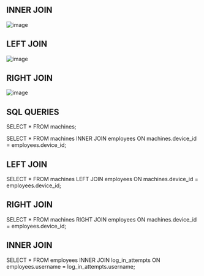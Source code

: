 ## INNER JOIN 
![image](https://github.com/Shadowsweep/Google_cybersecuritylabs/assets/122604770/7a24c518-77b9-4014-97c0-a5c59faaca62)
## LEFT JOIN
![image](https://github.com/Shadowsweep/Google_cybersecuritylabs/assets/122604770/8b242a96-4c1b-4e1d-afd5-ba66e88046cf)

## RIGHT JOIN
![image](https://github.com/Shadowsweep/Google_cybersecuritylabs/assets/122604770/1a3a2087-1cee-42b2-bdbf-5a2393c1041c)
## SQL QUERIES
SELECT * 
FROM machines;

SELECT * 
FROM machines 
INNER JOIN employees ON machines.device_id = employees.device_id;

## LEFT JOIN

SELECT * 
FROM machines 
LEFT JOIN employees ON machines.device_id = employees.device_id;

## RIGHT JOIN

SELECT * 
FROM machines 
RIGHT JOIN employees ON machines.device_id = employees.device_id;

## INNER JOIN

SELECT * 
FROM employees 
INNER JOIN log_in_attempts ON employees.username = log_in_attempts.username;

